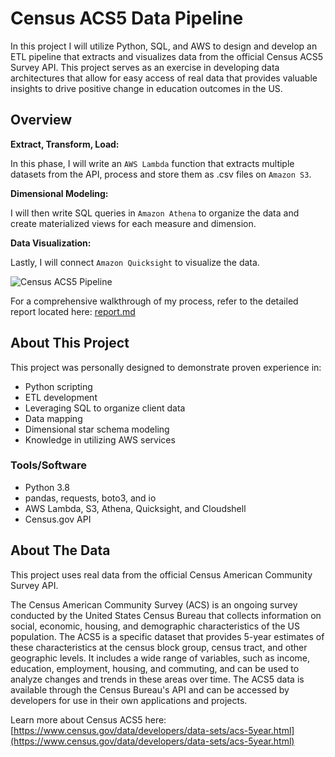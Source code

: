 # Census ACS5 Data Pipeline
In this project I will utilize Python, SQL, and AWS to design and develop an ETL pipeline that extracts and visualizes data from the official Census ACS5 Survey API. This project serves as an exercise in developing data architectures that allow for easy access of real data that provides valuable insights to drive positive change in education outcomes in the US.

## Overview

**Extract, Transform, Load:**

In this phase, I will write an `AWS Lambda` function that extracts multiple datasets from the API, process and store them as .csv files on `Amazon S3`.

**Dimensional Modeling:**

I will then write SQL queries in `Amazon Athena` to organize the data and create materialized views for each measure and dimension.

**Data Visualization:**

Lastly, I will connect `Amazon Quicksight` to visualize the data.

![Census ACS5 Pipeline](census-acs5-data-pipeline.jpg)

For a comprehensive walkthrough of my process, refer to the detailed report located here: [report.md](report.md)

## About This Project
This project was personally designed to demonstrate proven experience in:
- Python scripting
- ETL development
- Leveraging SQL to organize client data
- Data mapping
- Dimensional star schema modeling
- Knowledge in utilizing AWS services

### Tools/Software
- Python 3.8
- pandas, requests, boto3, and io 
- AWS Lambda, S3, Athena, Quicksight, and Cloudshell
- Census.gov API

## About The Data

This project uses real data from the official Census American Community Survey API.

The Census American Community Survey (ACS) is an ongoing survey conducted by the United States Census Bureau that collects information on social, economic, housing, and demographic characteristics of the US population. The ACS5 is a specific dataset that provides 5-year estimates of these characteristics at the census block group, census tract, and other geographic levels. It includes a wide range of variables, such as income, education, employment, housing, and commuting, and can be used to analyze changes and trends in these areas over time. The ACS5 data is available through the Census Bureau's API and can be accessed by developers for use in their own applications and projects.

Learn more about Census ACS5 here: [https://www.census.gov/data/developers/data-sets/acs-5year.html](https://www.census.gov/data/developers/data-sets/acs-5year.html)
